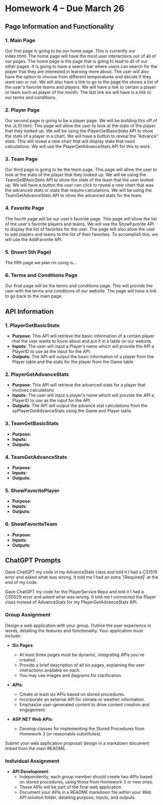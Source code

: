 # Homework 4 – Due March 26

## Page Information and Functionality

### 1. Main Page
Our first page is going to be our home page. This is currently our index.html. The home page will have the most user interactions out of all of our pages. The home page is the page that is going to lead to all of our other pages. It is going to have a search bar where users can search for the player that they are interested in learning more about. The user will also have the option to choose from different temperatures and decide if they want rain or not. We will also have a link to go to the page the shows a list of the user's favorite teams and players. We will have a link to certain a player or team such as player of the month. The last link we will have is a link to our terms and conditions.

### 2. Player Page
Our second page is going to be a player page. We will be building this off of the JL10.html. This page will allow the user to look at the stats of the player that they looked up. We will be using the PlayerGetBasicStats API to show the stats of a player in a chart. We will have a button to reveal the “Advance” stats. This will reveal a new chart that will display stats that need calculations. We will use the PlayerGetAdvanceStats API for this to work.

### 3. Team Page
Our third page is going to be the team page. This page will allow the user to look at the stats of the player that they looked up. We will be using the TeamGetBAsicStats API to show the stats of the team that the user looked up. We will have a button the user can click to reveal a new chart that was the advanced stats or stats that require calculations. We will be using the TeamGetAdvanceStats API to show the advanced stats for the team.

### 4. Favorite Page
The fourth page will be our user’s favorite page. This page will show the list of the user's favorite players and teams. We will use the ShowFavorite API to display the list of favorites for the user. The page will also allow the user to add players and teams to the list of their favorites. To accomplish this, we will use the AddFavorite API.

### 5. (Insert 5th Page)
The fifth page we plan on using is…

### 6. Terms and Conditions Page
Our final page will be the terms and conditions page. This will provide the user with the terms and conditions of our website. The page will have a link to go back to the main page.

## API Information

### 1. PlayerGetBasicStats
- **Purpose:** This API will retrieve the basic information of a certain player that the user wants to know about and put it in a table on our website.
- **Inputs:** The user will input a Player’s name which will provide the API a PlayerID to use as the input for the API.
- **Outputs:** The API will output the basic information of a player from the Player table and the stats for the player from the Game table

### 2. PlayerGetAdvanceStats
- **Purpose:** This API will retrieve the advanced stats for a player that involves calculations
- **Inputs:** The user will input a player’s name which will provide the API a PlayerID to use as the input for the API.
- **Outputs:** The API will output the advance stat calculations from the spPlayerGetAdvanceStats using the Game and Player table.

### 3. TeamGetBasicStats
- **Purpose:** 
- **Inputs:**
- **Outputs:**

### 4. TeamGetAdvanceStats
- **Purpose:** 
- **Inputs:**
- **Outputs:**

### 5. ShowFavoritePlayer
- **Purpose:** 
- **Inputs:**
- **Outputs:**

### 6. ShowFavoriteTeam
- **Purpose:** 
- **Inputs:**
- **Outputs:**

## ChatGPT Prompts
Gave ChatGPT my code in my AdvanceStats class and told it I had a CS1519 error and asked what was wrong. It told me I had an extra '[Required]' at the end of my code.

Gave ChatGPT my code for the PlayerService Repo and told it I had a CS0029 error and asked what was wrong. It told me I connected the Player class instead of AdvanceStats for my PlayerGetAdvanceStats API. 

### Group Assignment
Design a web application with your group. Outline the user experience in words, detailing the features and functionality. Your application must include:

- **Six Pages**: 
  - At least three pages must be dynamic, integrating APIs you've created.
  - Provide a brief description of all six pages, explaining the user interactions available on each.
  - You may use images and diagrams for clarification.

- **APIs**:
  - Create at least six APIs based on stored procedures.
  - Incorporate an external API for climate or weather information.
  - Emphasize user-generated content to drive content creation and engagement.

- **ASP.NET Web APIs**: 
  - Develop classes for implementing the Stored Procedures from Homework 3 (or reasonable substitutes).

Submit your web application proposal/ design in a markdown document linked from the main README.

### Individual Assignment
- **API Development**:
  - Independently, each group member should create two APIs based on stored procedures, using those from Homework 3 or new ones.
  - These APIs will be part of the final web application.
  - Document your APIs in a README markdown file within your Web API solution folder, detailing purpose, inputs, and outputs.
